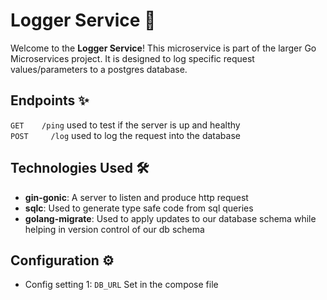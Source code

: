 # Logger Service 🚀

Welcome to the **Logger Service**! This microservice is part of the larger Go Microservices project. It is designed to log specific request values/parameters to a postgres database.

## Endpoints ✨

`GET    /ping` used to test if the server is up and healthy  
 `POST     /log` used to log the request into the database

## Technologies Used 🛠️

- **gin-gonic**: A server to listen and produce http request
- **sqlc**: Used to generate type safe code from sql queries
- **golang-migrate**: Used to apply updates to our database schema while helping in version control of our db schema

## Configuration ⚙️

- Config setting 1: `DB_URL` Set in the compose file
